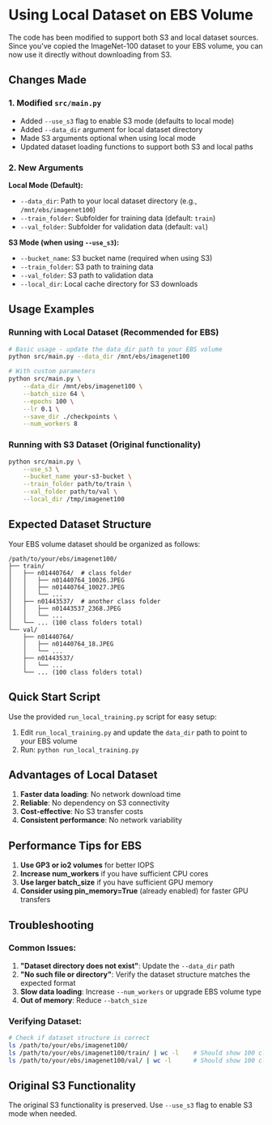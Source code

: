 # Using Local Dataset on EBS Volume

The code has been modified to support both S3 and local dataset sources. Since you've copied the ImageNet-100 dataset to your EBS volume, you can now use it directly without downloading from S3.

## Changes Made

### 1. Modified `src/main.py`

- Added `--use_s3` flag to enable S3 mode (defaults to local mode)
- Added `--data_dir` argument for local dataset directory
- Made S3 arguments optional when using local mode
- Updated dataset loading functions to support both S3 and local paths

### 2. New Arguments

**Local Mode (Default):**
- `--data_dir`: Path to your local dataset directory (e.g., `/mnt/ebs/imagenet100`)
- `--train_folder`: Subfolder for training data (default: `train`)
- `--val_folder`: Subfolder for validation data (default: `val`)

**S3 Mode (when using `--use_s3`):**
- `--bucket_name`: S3 bucket name (required when using S3)
- `--train_folder`: S3 path to training data
- `--val_folder`: S3 path to validation data
- `--local_dir`: Local cache directory for S3 downloads

## Usage Examples

### Running with Local Dataset (Recommended for EBS)

```bash
# Basic usage - update the data_dir path to your EBS volume
python src/main.py --data_dir /mnt/ebs/imagenet100

# With custom parameters
python src/main.py \
    --data_dir /mnt/ebs/imagenet100 \
    --batch_size 64 \
    --epochs 100 \
    --lr 0.1 \
    --save_dir ./checkpoints \
    --num_workers 8
```

### Running with S3 Dataset (Original functionality)

```bash
python src/main.py \
    --use_s3 \
    --bucket_name your-s3-bucket \
    --train_folder path/to/train \
    --val_folder path/to/val \
    --local_dir /tmp/imagenet100
```

## Expected Dataset Structure

Your EBS volume dataset should be organized as follows:

```
/path/to/your/ebs/imagenet100/
├── train/
│   ├── n01440764/  # class folder
│   │   ├── n01440764_10026.JPEG
│   │   ├── n01440764_10027.JPEG
│   │   └── ...
│   ├── n01443537/  # another class folder
│   │   ├── n01443537_2368.JPEG
│   │   └── ...
│   └── ... (100 class folders total)
└── val/
    ├── n01440764/
    │   ├── n01440764_18.JPEG
    │   └── ...
    ├── n01443537/
    │   └── ...
    └── ... (100 class folders total)
```

## Quick Start Script

Use the provided `run_local_training.py` script for easy setup:

1. Edit `run_local_training.py` and update the `data_dir` path to point to your EBS volume
2. Run: `python run_local_training.py`

## Advantages of Local Dataset

1. **Faster data loading**: No network download time
2. **Reliable**: No dependency on S3 connectivity
3. **Cost-effective**: No S3 transfer costs
4. **Consistent performance**: No network variability

## Performance Tips for EBS

1. **Use GP3 or io2 volumes** for better IOPS
2. **Increase num_workers** if you have sufficient CPU cores
3. **Use larger batch_size** if you have sufficient GPU memory
4. **Consider using pin_memory=True** (already enabled) for faster GPU transfers

## Troubleshooting

### Common Issues:

1. **"Dataset directory does not exist"**: Update the `--data_dir` path
2. **"No such file or directory"**: Verify the dataset structure matches the expected format
3. **Slow data loading**: Increase `--num_workers` or upgrade EBS volume type
4. **Out of memory**: Reduce `--batch_size`

### Verifying Dataset:

```bash
# Check if dataset structure is correct
ls /path/to/your/ebs/imagenet100/
ls /path/to/your/ebs/imagenet100/train/ | wc -l    # Should show 100 classes
ls /path/to/your/ebs/imagenet100/val/ | wc -l      # Should show 100 classes
```

## Original S3 Functionality

The original S3 functionality is preserved. Use `--use_s3` flag to enable S3 mode when needed.